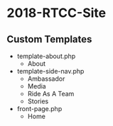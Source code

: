 # 2018-RTCC-Site

## Custom Templates
* template-about.php
    * About
* template-side-nav.php
	* Ambassador
	* Media
	* Ride As A Team
	* Stories
* front-page.php
	* Home